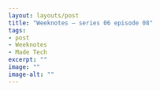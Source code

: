 ```yaml
---
layout: layouts/post
title: "Weeknotes – series 06 episode 08"
tags:
- post
- Weeknotes
- Made Tech
excerpt: ""
image: ""
image-alt: ""
---
```

